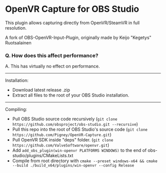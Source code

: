 # OpenVR Capture for OBS Studio

This plugin allows capturing directly from OpenVR/SteamVR in full resolution.

A fork of OBS-OpenVR-Input-Plugin, originally made by Keijo "Kegetys" Ruotsalainen

### Q. How does this affect performance?
A. This has virtually no effect on performance.

---------

Installation:
- Download latest release .zip
- Extract all files to the root of your OBS Studio installation.

---------

Compiling:
- Pull OBS Studio source code recursively (`git clone https://github.com/obsproject/obs-studio.git --recursive`)
- Pull this repo into the root of OBS Studio's source code (`git clone https://github.com/Pigney/OpenVR-Capture.git`)
- Pull OpenVR SDK inside "deps" folder. (`git clone https://github.com/ValveSoftware/openvr.git`)
- Add `add_obs_plugin(win-openvr PLATFORMS WINDOWS)` to the end of obs-studio/plugins/CMakeLists.txt
- Compile from root directory with `cmake --preset windows-x64 && cmake --build ./build_x64/plugins/win-openvr --config Release`